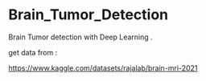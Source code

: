 # Brain_Tumor_Detection
Brain Tumor detection with Deep Learning .

get data from :


https://www.kaggle.com/datasets/rajalab/brain-mri-2021
